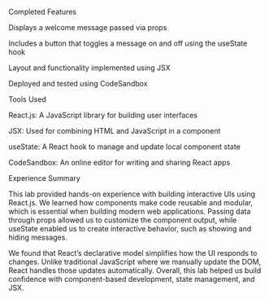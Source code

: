 Completed Features

Displays a welcome message passed via props

Includes a button that toggles a message on and off using the useState hook

Layout and functionality implemented using JSX

Deployed and tested using CodeSandbox

Tools Used

React.js: A JavaScript library for building user interfaces

JSX: Used for combining HTML and JavaScript in a component

useState: A React hook to manage and update local component state

CodeSandbox: An online editor for writing and sharing React apps

Experience Summary

This lab provided hands-on experience with building interactive UIs using React.js. We learned how components make code reusable and modular, which is essential when building modern web applications. Passing data through props allowed us to customize the component output, while useState enabled us to create interactive behavior, such as showing and hiding messages.

We found that React’s declarative model simplifies how the UI responds to changes. Unlike traditional JavaScript where we manually update the DOM, React handles those updates automatically. Overall, this lab helped us build confidence with component-based development, state management, and JSX.
